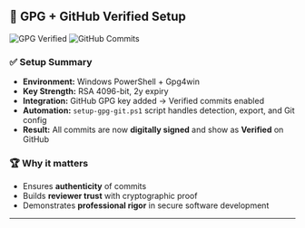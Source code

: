 ## 🔐 GPG + GitHub Verified Setup

![GPG Verified](https://img.shields.io/badge/GPG-Verified-brightgreen?logo=gnuprivacyguard&logoColor=white)
![GitHub Commits](https://img.shields.io/badge/Commits-Signed%20%26%20Verified-blue?logo=github)

### ✅ Setup Summary
- **Environment:** Windows PowerShell + Gpg4win  
- **Key Strength:** RSA 4096-bit, 2y expiry  
- **Integration:** GitHub GPG key added → Verified commits enabled  
- **Automation:** `setup-gpg-git.ps1` script handles detection, export, and Git config  
- **Result:** All commits are now **digitally signed** and show as **Verified** on GitHub  

### 🏆 Why it matters
- Ensures **authenticity** of commits  
- Builds **reviewer trust** with cryptographic proof  
- Demonstrates **professional rigor** in secure software development  

---
